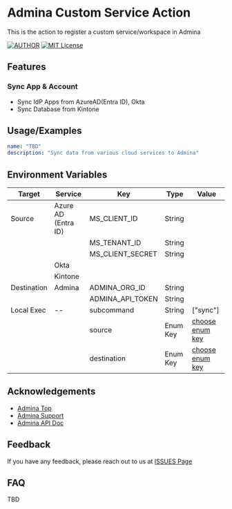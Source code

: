 # Admina Custom Service Action

This is the action to register a custom service/workspace in Admina

[![AUTHOR](https://img.shields.io/badge/Author-admina-orange)](https://admina.moneyforward.com/) [![MIT License](https://img.shields.io/badge/License-MIT-green.svg)](./LICENSE)

## Features

### Sync App & Account

- Sync IdP Apps from AzureAD(Entra ID), Okta
- Sync Database from Kintone

## Usage/Examples

```yaml
name: "TBD"
description: "Sync data from various cloud services to Admina"
```

## Environment Variables

| Target      | Service             | Key              | Type     | Value                                      |
| ----------- | ------------------- | ---------------- | -------- | ------------------------------------------ |
| Source      | Azure AD (Entra ID) | MS_CLIENT_ID     | String   |                                            |
|             |                     | MS_TENANT_ID     | String   |                                            |
|             |                     | MS_CLIENT_SECRET | String   |                                            |
|             | Okta                |                  |          |                                            |
|             | Kintone             |                  |          |                                            |
| Destination | Admina              | ADMINA_ORG_ID    | String   |                                            |
|             |                     | ADMINA_API_TOKEN | String   |                                            |
| Local Exec  | --                  | subcommand       | String   | ["sync"]                                   |
|             |                     | source           | Enum Key | [choose enum key](./src/integrate/enum.ts) |
|             |                     | destination      | Enum Key | [choose enum key](./src/integrate/enum.ts) |

## Acknowledgements

- [Admina Top](https://admina.moneyforward.com/)
- [Admina Support](https://support.itmc.i.moneyforward.com/)
- [Admina API Doc](https://docs.itmc.i.moneyforward.com/)

## Feedback

If you have any feedback, please reach out to us at [ISSUES Page](https://github.com/moneyforward-i/admina-custom-service-action/issues)

## FAQ

TBD
